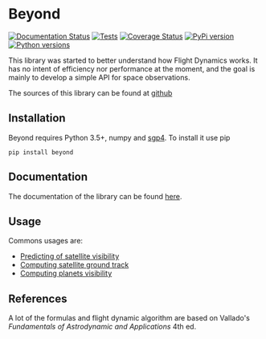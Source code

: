 Beyond
======

[![Documentation Status](http://readthedocs.org/projects/beyond/badge/?version=latest)](http://beyond.readthedocs.io/en/latest/?badge=latest)
[![Tests](https://travis-ci.org/galactics/beyond.svg?branch=master)](https://travis-ci.org/galactics/beyond)
[![Coverage Status](https://coveralls.io/repos/github/galactics/beyond/badge.svg?branch=master)](https://coveralls.io/github/galactics/beyond?branch=master)
[![PyPi version](https://img.shields.io/pypi/v/beyond.svg)](https://pypi.python.org/pypi/beyond)
[![Python versions](https://img.shields.io/pypi/pyversions/beyond.svg)](https://pypi.python.org/pypi/beyond)

This library was started to better understand how Flight Dynamics works. It
has no intent of efficiency nor performance at the moment, and the goal is
mainly to develop a simple API for space observations.

The sources of this library can be found at [github](https://github.com/galactics/beyond)

Installation
------------

Beyond requires Python 3.5+, numpy and [sgp4](https://github.com/brandon-rhodes/python-sgp4). To install it use pip

    pip install beyond

Documentation
-------------

The documentation of the library can be found [here](http://beyond.readthedocs.io/en/latest/).

Usage
-----

Commons usages are:

*   [Predicting of satellite visibility](http://beyond.readthedocs.io/en/latest//examples.html#station-pointings)
*   [Computing satellite ground track](http://beyond.readthedocs.io/en/latest//examples.html#ground-track)
*   [Computing planets visibility](http://beyond.readthedocs.io/en/latest//examples.html#jupiter-and-its-moons)

References
----------

A lot of the formulas and flight dynamic algorithm are based on Vallado's
_Fundamentals of Astrodynamic and Applications_ 4th ed.

